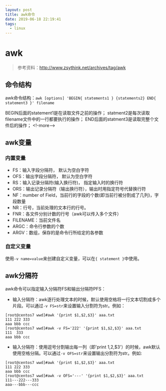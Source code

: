 ```yaml
---
layout: post
title: awk命令
date: 2019-06-18 22:19:41
tags: 
  - linux  
---
```


# awk

>参考资料：http://www.zsythink.net/archives/tag/awk

## 命令结构

awk命令结构：`awk [options] 'BEGIN{ statements1 } {statements2} END{ statement3 }' filename`

BEGIN后面的statement1是在读取文件之前的操作；
statment2是每次读取filename文件中的一行都要执行的操作；
END后面的statment3是读取完整个文件后的操作；
<!-more-->

## awk变量

### 内置变量

- FS：输入字段分隔符， 默认为空白字符
- OFS：输出字段分隔符， 默认为空白字符
- RS：输入记录分隔符(输入换行符)， 指定输入时的换行符
- ORS：输出记录分隔符（输出换行符），输出时用指定符号代替换行符
- NF：number of Field，当前行的字段的个数(即当前行被分割成了几列)，字段数量
- NR：行号，当前处理的文本行的行号。
- FNR：各文件分别计数的行号（awk可以传入多个文件）
- FILENAME：当前文件名
- ARGC：命令行参数的个数
- ARGV：数组，保存的是命令行所给定的各参数

### 自定义变量

使用`-v name=value`来创建自定义变量，可以在`{ statement }`中使用。

## awk分隔符

awk命令可以指定输入分隔符FS和输出分隔符PFS：

- 输入分隔符：awk逐行处理文本的时候，默认使用空格将一行文本切割成多个片段。可以通过`-v FS=str`来设置输入分割符为str。例如：

```shell
[root@centos7 wwd]#awk '{print $1,$2,$3}' aaa.txt
111 222 333
aaa bbb ccc
[root@centos7 wwd]#awk -v FS='222' '{print $1,$2,$3}' aaa.txt
111  333
aaa bbb ccc
```

- 输入分隔符：使用逗号分割输出每一列（即'print $1,$2,$3'）的时候，awk默认使用空格分隔。可以通过`-v OFS=str`来设置输出分割符为str。例如:

```shell
[root@centos7 wwd]#awk '{print $1,$2,$3}' aaa.txt
111 222 333
aaa bbb ccc
[root@centos7 wwd]#awk -v OFS='---' '{print $1,$2,$3}' aaa.txt
111---222---333
aaa---bbb---ccc
```
